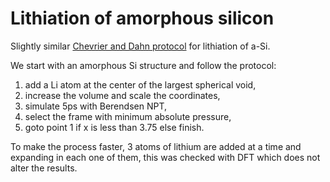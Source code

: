 # Lithiation of amorphous silicon

Slightly similar [Chevrier and Dahn protocol](https://doi.org/10.1149/1.3111037)
for lithiation of a-Si.

We start with an amorphous Si structure and follow the protocol:
1. add a Li atom at the center of the largest spherical void,
2. increase the volume and scale the coordinates,
3. simulate 5ps with Berendsen NPT,
4. select the frame with minimum absolute pressure,
5. goto point 1 if x is less than 3.75 else finish.

To make the process faster, 3 atoms of lithium are added at a time and expanding
in each one of them, this was checked with DFT which does not alter the results.
